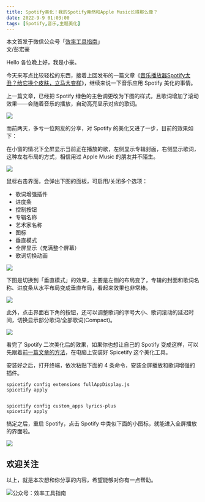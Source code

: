```yaml
---
title: Spotify美化！我的Spotify竟然和Apple Music长得那么像？            
date: 2022-9-9 01:03:00               
tags: [Spotify,音乐,主题美化]                                                                                     
--- 
```


本文首发于微信公众号「[效率工具指南](https://mp.weixin.qq.com/s/eh9HRbz7mh8iaPB4n3_tdw)」           
文/彭宏豪        


Hello 各位晚上好，我是小豪。   

今天来写点比较轻松的东西，接着上回发布的一篇文章《[音乐播放器Spotify太丑？给它换个皮肤，立马大变样](https://mp.weixin.qq.com/s?__biz=MzAxMjY0NTY5OA==&mid=2649920587&idx=1&sn=586266c1aad64d898dc11b0095ace697&chksm=83a89066b4df19701a16aa282991a1bad6022c409f12c6f472ec8f6d905cf61870e442b1a556&token=707859341&lang=zh_CN#rd)》，继续来说一下音乐应用 Spotify 美化的事情。   

上一篇文章，已经把 Spotify 绿色的主色调更改为下图的样式，且歌词增加了滚动效果——会随着音乐的播放，自动高亮显示对应的歌词。    

![](https://article-picbed-1302715071.cos.ap-guangzhou.myqcloud.com/2022/09/09/16612972465257.jpg)

而前两天，多亏一位网友的分享，对 Spotify 的美化又进了一步，目前的效果如下：     

在小窗的情况下全屏显示当前正在播放的歌，左侧显示专辑封面，右侧显示歌词，这种左右布局的方式，相信用过 Apple Music 的朋友并不陌生。  


![](https://article-picbed-1302715071.cos.ap-guangzhou.myqcloud.com/2022/09/09/16626540054980.jpg)

鼠标右击界面，会弹出下图的面板，可启用/关闭多个选项：   

* 歌词增强插件   
* 进度条   
* 控制按钮    
* 专辑名称  
* 艺术家名称  
* 图标   
* 垂直模式   
* 全屏显示（充满整个屏幕）    
* 歌词切换动画      


![](https://article-picbed-1302715071.cos.ap-guangzhou.myqcloud.com/2022/09/09/16626550861876.jpg)


下图是切换到「垂直模式」的效果，主要是左侧的布局变了，专辑的封面和歌词名称、进度条从水平布局变成垂直布局，看起来效果也非常棒。   

![](https://article-picbed-1302715071.cos.ap-guangzhou.myqcloud.com/2022/09/09/16626554180711.jpg)


此外，点击界面右下角的按钮，还可以调整歌词的字号大小、歌词滚动的延迟时间，切换显示部分歌词/全部歌词(Compact)。     

![](https://article-picbed-1302715071.cos.ap-guangzhou.myqcloud.com/2022/09/09/16626549378725.jpg)


看完了 Spotify 二次美化后的效果，如果你也想让自己的 Spotify 变成这样，可以先跟着[前一篇文章的方法](https://mp.weixin.qq.com/s?__biz=MzAxMjY0NTY5OA==&mid=2649920587&idx=1&sn=586266c1aad64d898dc11b0095ace697&chksm=83a89066b4df19701a16aa282991a1bad6022c409f12c6f472ec8f6d905cf61870e442b1a556&token=707859341&lang=zh_CN#rd)，在电脑上安装好 Spicetify 这个美化工具。   

安装好之后，打开终端，依次粘贴下面的 4 条命令，安装全屏播放和歌词增强的插件。   

```
spicetify config extensions fullAppDisplay.js     
spicetify apply        


spicetify config custom_apps lyrics-plus   
spicetify apply
```

搞定之后，重启 Spotify，点击 Spotify 中类似下面的小图标，就能进入全屏播放的界面啦。     

![](https://article-picbed-1302715071.cos.ap-guangzhou.myqcloud.com/2022/09/09/16626559017317.jpg)


## 欢迎关注     

以上，就是本次想和你分享的内容，希望能够对你有一点帮助。     

![公众号：效率工具指南](https://article-picbed-1302715071.cos.ap-guangzhou.myqcloud.com/2021/05/28/gong-zhong-hao-wei-bu-er-wei-ma-dailogo.png)           







